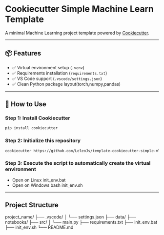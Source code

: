 # Cookiecutter Simple Machine Learn Template

A minimal Machine Learning project template powered by [Cookiecutter](https://github.com/cookiecutter/cookiecutter).

---

## 📦 Features

- ✅ Virtual environment setup (`.venv`)
- ✅ Requirements installation (`requirements.txt`)
- ✅ VS Code support (`.vscode/settings.json`)
- ✅ Clean Python package layout(torch,numpy,pandas)

---

## 🚀 How to Use

### Step 1: Install Cookiecutter
```bash
pip install cookiecutter
```

### Step 2: Initialize this repository
```bash
cookiecutter https://github.com/LeleoJs/template-cookiecutter-simple-ml
```

### Step 3: Execute the script to automatically create the virtual environment
* Open on Linux
init_env.bat
* Open on Windows
bash init_env.sh

----

## Project Structure
project_name/
├── .vscode/
│   └── settings.json
├── data/
├── notebooks/
├── src/
│   └── main.py
├── requirements.txt
├── init_env.bat
├── init_env.sh
└── README.md
